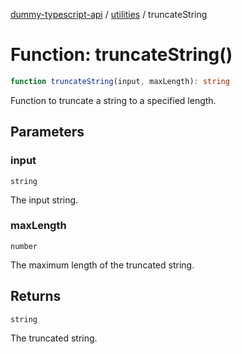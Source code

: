 [dummy-typescript-api](../../index.md) / [utilities](../index.md) / truncateString

# Function: truncateString()

```ts
function truncateString(input, maxLength): string
```

Function to truncate a string to a specified length.

## Parameters

### input

`string`

The input string.

### maxLength

`number`

The maximum length of the truncated string.

## Returns

`string`

The truncated string.
